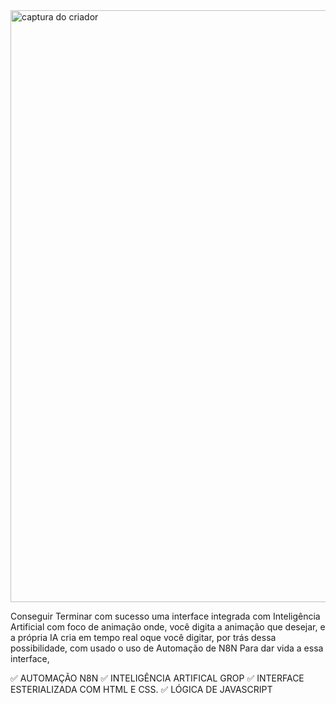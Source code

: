 <img width="947" alt="captura do criador" src="https://github.com/user-attachments/assets/952aaa16-bd47-47e2-a504-bf7c3f114d37" />


Conseguir Terminar com sucesso uma interface integrada com Inteligência Artificial com foco de animação onde, você digita a animação que desejar, e a própria IA cria em tempo real oque você digitar, por trás dessa possibilidade, com usado o uso de Automação de N8N Para dar vida a essa interface, 

 ✅ AUTOMAÇÃO N8N
 ✅ INTELIGÊNCIA ARTIFICAL GROP
 ✅ INTERFACE ESTERIALIZADA COM HTML E CSS.
 ✅ LÓGICA DE JAVASCRIPT
